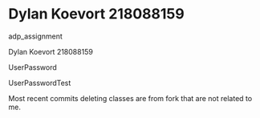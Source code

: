 # Dylan Koevort 218088159

adp_assignment 

Dylan Koevort 218088159

UserPassword

UserPasswordTest

Most recent commits deleting classes are from fork that are not related to me.
